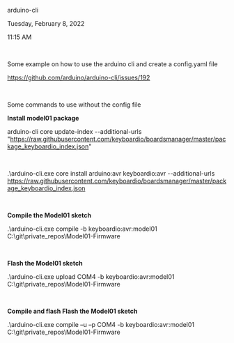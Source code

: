 arduino-cli

Tuesday, February 8, 2022

11:15 AM

 

Some example on how to use the arduino cli and create a config.yaml file

<https://github.com/arduino/arduino-cli/issues/192>

 

Some commands to use without the config file

**Install model01 package**

arduino-cli core update-index --additional-urls
"<https://raw.githubusercontent.com/keyboardio/boardsmanager/master/package_keyboardio_index.json>"

 

.\\arduino-cli.exe core install arduino:avr keyboardio:avr
--additional-urls
<https://raw.githubusercontent.com/keyboardio/boardsmanager/master/package_keyboardio_index.json>

 

**Compile the Model01 sketch**

.\arduino-cli.exe compile -b keyboardio:avr:model01
C:\git\private_repos\Model01-Firmware

 

**Flash the Model01 sketch**

.\arduino-cli.exe upload COM4 -b keyboardio:avr:model01
C:\git\private_repos\Model01-Firmware

 

**Compile and flash Flash the Model01 sketch**

.\arduino-cli.exe compile –u –p COM4 -b keyboardio:avr:model01
C:\git\private_repos\Model01-Firmware

 

 

 

 
